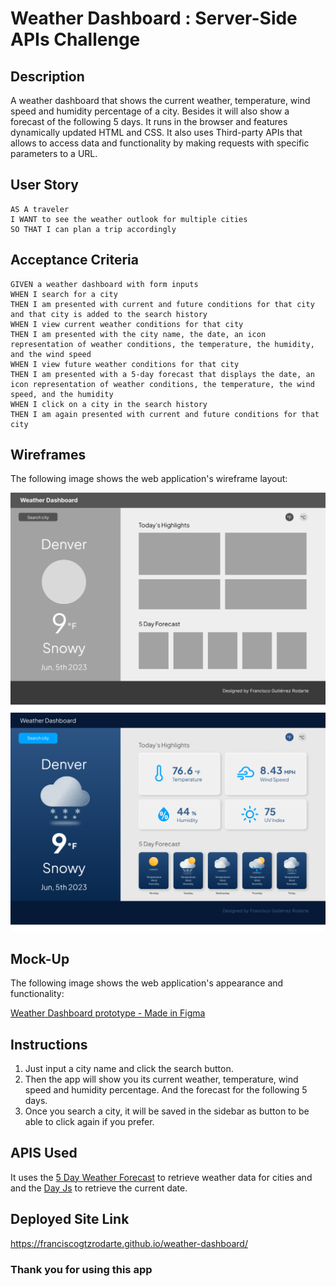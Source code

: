 # Weather Dashboard : Server-Side APIs Challenge

## Description

A weather dashboard that shows the current weather, temperature, wind speed and humidity percentage of a city. Besides it will also show a forecast of the following 5 days. It runs in the browser and features dynamically updated HTML and CSS. It also uses Third-party APIs that allows to access data and functionality by making requests with specific parameters to a URL.

## User Story

```
AS A traveler
I WANT to see the weather outlook for multiple cities
SO THAT I can plan a trip accordingly
```

## Acceptance Criteria

```
GIVEN a weather dashboard with form inputs
WHEN I search for a city
THEN I am presented with current and future conditions for that city and that city is added to the search history
WHEN I view current weather conditions for that city
THEN I am presented with the city name, the date, an icon representation of weather conditions, the temperature, the humidity, and the wind speed
WHEN I view future weather conditions for that city
THEN I am presented with a 5-day forecast that displays the date, an icon representation of weather conditions, the temperature, the wind speed, and the humidity
WHEN I click on a city in the search history
THEN I am again presented with current and future conditions for that city
```

## Wireframes

The following image shows the web application's wireframe layout:

![Wireframe LoFi](./assets/img/Weather-Dashboard-Wireframe.png)
![Wireframe HiFi](./assets/img/Weather-Dashboard-HiFi.png)

## Mock-Up

The following image shows the web application's appearance and functionality:

[Weather Dashboard prototype - Made in Figma](https://www.figma.com/embed?embed_host=share&url=https%3A%2F%2Fwww.figma.com%2Fproto%2FafOQcoEG5TewLBEm8wCM5t%2FWeather-Dashboard---Wireframe%3Fnode-id%3D4%253A160%26scaling%3Dscale-down%26page-id%3D0%253A1%26starting-point-node-id%3D4%253A160)

## Instructions

1. Just input a city name and click the search button.
2. Then the app will show you its current weather, temperature, wind speed and humidity percentage. And the forecast for the following 5 days.
3. Once you search a city, it will be saved in the sidebar as button to be able to click again if you prefer.

## APIS Used

It uses the [5 Day Weather Forecast](https://openweathermap.org/forecast5) to retrieve weather data for cities and
and the [Day Js](https://day.js.org/en/) to retrieve the current date.

## Deployed Site Link

https://franciscogtzrodarte.github.io/weather-dashboard/

### Thank you for using this app
